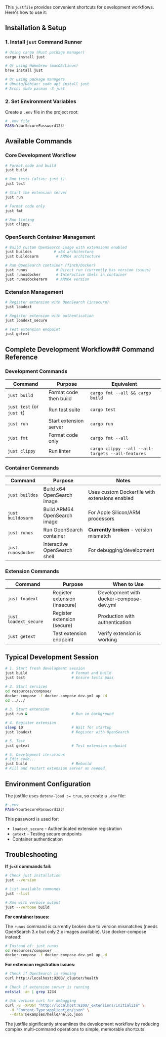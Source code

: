 This `justfile` provides convenient shortcuts for development workflows. Here's how to use it:

## Installation & Setup

### 1. Install `just` Command Runner

```bash
# Using cargo (Rust package manager)
cargo install just

# Or using Homebrew (macOS/Linux)
brew install just

# Or using package managers
# Ubuntu/Debian: sudo apt install just
# Arch: sudo pacman -S just
```

### 2. Set Environment Variables

Create a `.env` file in the project root:

```bash
# .env file
PASS=YourSecurePassword123!
```

## Available Commands

### Core Development Workflow

```bash
# Format code and build
just build

# Run tests (alias: just t)
just test

# Start the extension server
just run

# Format code only
just fmt

# Run linting
just clippy
```

### OpenSearch Container Management

```bash
# Build custom OpenSearch image with extensions enabled
just buildos          # x64 architecture
just buildosarm        # ARM64 architecture

# Run OpenSearch container (finch/Docker)
just runos             # Direct run (currently has version issues)
just runosdocker       # Interactive shell in container
just runosdockerarm    # ARM64 version
```

### Extension Management

```bash
# Register extension with OpenSearch (insecure)
just loadext

# Register extension with authentication
just loadext_secure

# Test extension endpoint
just getext
```

## Complete Development Workflow## Command Reference

### Development Commands

| Command | Purpose | Equivalent |
|---------|---------|------------|
| `just build` | Format code then build | `cargo fmt --all && cargo build` |
| `just test` (or `just t`) | Run test suite | `cargo test` |
| `just run` | Start extension server | `cargo run` |
| `just fmt` | Format code only | `cargo fmt --all` |
| `just clippy` | Run linter | `cargo clippy --all --all-targets --all-features` |

### Container Commands

| Command | Purpose | Notes |
|---------|---------|-------|
| `just buildos` | Build x64 OpenSearch image | Uses custom Dockerfile with extensions enabled |
| `just buildosarm` | Build ARM64 OpenSearch image | For Apple Silicon/ARM processors |
| `just runos` | Run OpenSearch container | **Currently broken** - version mismatch |
| `just runosdocker` | Interactive OpenSearch shell | For debugging/development |

### Extension Commands

| Command | Purpose | When to Use |
|---------|---------|-------------|
| `just loadext` | Register extension (insecure) | Development with docker-compose-dev.yml |
| `just loadext_secure` | Register extension (secure) | Production with authentication |
| `just getext` | Test extension endpoint | Verify extension is working |

## Typical Development Session

```bash
# 1. Start fresh development session
just build                    # Format and build
just test                     # Ensure tests pass

# 2. Start services
cd resources/compose/
docker-compose -f docker-compose-dev.yml up -d
cd ../../

# 3. Start extension
just run &                    # Run in background

# 4. Register extension
sleep 10                      # Wait for startup
just loadext                  # Register with OpenSearch

# 5. Test
just getext                   # Test extension endpoint

# 6. Development iterations
# Edit code...
just build                    # Rebuild
# Kill and restart extension server as needed
```

## Environment Configuration

The justfile uses `dotenv-load := true`, so create a `.env` file:

```bash
# .env
PASS=YourSecurePassword123!
```

This password is used for:
- `loadext_secure` - Authenticated extension registration
- `getext` - Testing secure endpoints
- Container authentication

## Troubleshooting

**If `just` commands fail:**

```bash
# Check just installation
just --version

# List available commands
just --list

# Run with verbose output
just --verbose build
```

**For container issues:**

The `runos` command is currently broken due to version mismatches (needs OpenSearch 3.x but only 2.x images available). Use docker-compose instead:

```bash
# Instead of: just runos
cd resources/compose/
docker-compose -f docker-compose-dev.yml up -d
```

**For extension registration issues:**

```bash
# Check if OpenSearch is running
curl http://localhost:9200/_cluster/health

# Check if extension server is running
netstat -an | grep 1234

# Use verbose curl for debugging
curl -v -XPOST "http://localhost:9200/_extensions/initialize" \
  -H "Content-Type:application/json" \
  --data @examples/hello/hello.json
```

The justfile significantly streamlines the development workflow by reducing complex multi-command operations to simple, memorable shortcuts.
